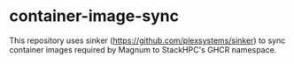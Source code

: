 # container-image-sync

This repository uses sinker (https://github.com/plexsystems/sinker)
to sync container images required by Magnum to StackHPC's GHCR namespace.

